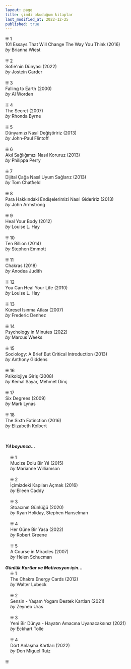 ```yaml
---
layout: page  
title: şimdi okuduğum kitaplar  
last_modified_at: 2022-12-25
published: true  
---
```


⁜ 1  
101 Essays That Will Change The Way You Think (2016)  
<i>by</i> Brianna Wiest  
<br />
⁜ 2  
Sofie'nin Dünyası (2022)  
<i>by</i> Jostein Garder  
<br />
⁜ 3  
Falling to Earth (2000)  
<i>by</i> Al Worden  
<br />
⁜ 4  
The Secret (2007)  
<i>by</i> Rhonda Byrne  
<br />
⁜ 5  
Dünyamızı Nasıl Değiştiririz (2013)  
<i>by</i> John-Paul Flintoff  
<br />
⁜ 6  
Akıl Sağlığımızı Nasıl Koruruz (2013)  
<i>by</i> Philippa Perry  
<br />
⁜ 7  
Dijital Çağa Nasıl Uyum Sağlarız (2013)  
<i>by</i> Tom Chatfıeld   
<br />
⁜ 8  
Para Hakkındaki Endişelerimizi Nasıl Gideririz (2013)  
<i>by</i> John Armstrong  
<br />
⁜ 9  
Heal Your Body (2012)  
<i>by</i> Louise L. Hay  
<br />
⁜ 10  
Ten Billion (2014)  
<i>by</i> Stephen Emmott  
<br />
⁜ 11  
Chakras (2018)  
<i>by</i> Anodea Judith  
<br />
⁜ 12  
You Can Heal Your Life (2010)  
<i>by</i> Louise L. Hay  
<br />
⁜ 13  
Küresel Isınma Atlası (2007)  
<i>by</i> Frederic Denhez  
<br />
⁜ 14  
Psychology in Minutes  (2022)  
<i>by</i> Marcus Weeks  
<br />
⁜ 15  
Sociology: A Brief But Critical Introduction (2013)  
<i>by</i> Anthony Giddens  
<br />
⁜ 16  
Psikolojiye Giriş (2008)  
<i>by</i> Kemal Sayar, Mehmet Dinç  
<br />
⁜ 17  
Six Degrees (2009)  
<i>by</i> Mark Lynas  
<br />
⁜ 18  
The Sixth Extinction (2016)  
<i>by</i> Elizabeth Kolbert  
<br />
&nbsp;  

<i><b>Yıl boyunca...</b></i>  
<br />
&nbsp; &nbsp; ⁜ 1  
&nbsp; &nbsp; Mucize Dolu Bir Yıl (2015)  
&nbsp; &nbsp; <i>by</i> Marianne Williamson  
<br />
&nbsp; &nbsp; ⁜ 2    
&nbsp; &nbsp; İçimizdeki Kapıları Açmak (2016)  
&nbsp; &nbsp; <i>by</i> Eileen Caddy  
<br />
&nbsp; &nbsp; ⁜ 3  
&nbsp; &nbsp; Stoacının Günlüğü (2020)  
&nbsp; &nbsp; <i>by</i> Ryan Holiday, Stephen Hanselman  
<br />
&nbsp; &nbsp; ⁜ 4  
&nbsp; &nbsp; Her Güne Bir Yasa (2022)  
&nbsp; &nbsp; <i>by</i> Robert Greene    
<br />
&nbsp; &nbsp; ⁜ 5  
&nbsp; &nbsp; A Course in Miracles (2007)  
&nbsp; &nbsp; <i>by</i> Helen Schucman    
<br /> 
<i><b>Günlük Kartlar ve Motivasyon için...</b></i>  
&nbsp; &nbsp; ⁜ 1  
&nbsp; &nbsp; The Chakra Energy Cards (2012)  
&nbsp; &nbsp; <i>by</i> Walter Lubeck  
<br />
&nbsp; &nbsp; ⁜ 2  
&nbsp; &nbsp; Sensin - Yaşam Yogam Destek Kartları (2021)  
&nbsp; &nbsp; <i>by</i> Zeyneb Uras  
<br />
&nbsp; &nbsp; ⁜ 3  
&nbsp; &nbsp; Yeni Bir Dünya - Hayatın Amacına Uyanacaksınız (2021)  
&nbsp; &nbsp; <i>by</i> Eckhart Tolle  
<br />
&nbsp; &nbsp; ⁜ 4  
&nbsp; &nbsp; Dört Anlaşma Kartları (2022)  
&nbsp; &nbsp; <i>by</i> Don Miguel Ruiz  
<br />
⁜  
 
